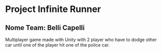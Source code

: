 Project Infinite Runner
============

Nome Team: Belli Capelli
-------------

Multiplayer game made with Unity with 2 player who have to dodge other car until one of the player hit one of the police car.
